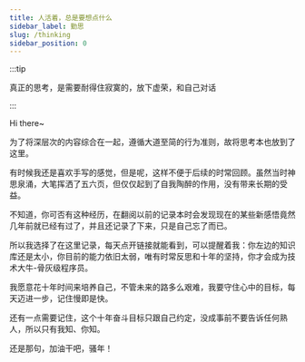 ```yaml
---
title: 人活着，总是要想点什么
sidebar_label: 勤思
slug: /thinking
sidebar_position: 0
---
```


:::tip

真正的思考，是需要耐得住寂寞的，放下虚荣，和自己对话

:::

Hi there~

为了将深层次的内容综合在一起，遵循大道至简的行为准则，故将思考本也放到了这里。

有时候我还是喜欢手写的感觉，但是呢，这样不便于后续的时常回顾。虽然当时神思泉涌，大笔挥洒了五六页，但仅仅起到了自我陶醉的作用，没有带来长期的受益。

不知道，你可否有这种经历，在翻阅以前的记录本时会发现现在的某些新感悟竟然几年前就已经有过了，并且还记录了下来，只是自己忘了而已。

所以我选择了在这里记录，每天点开链接就能看到，可以提醒着我：你左边的知识库还是太小，你目前的能力依旧太弱，唯有时常反思和十年的坚持，你才会成为技术大牛-骨灰级程序员。

我愿意花十年时间来培养自己，不管未来的路多么艰难，我要守住心中的目标，每天迈进一步，记住慢即是快。

还有一点需要记住，这个十年奋斗目标只跟自己约定，没成事前不要告诉任何熟人，所以只有我知、你知。

还是那句，加油干吧，骚年！
